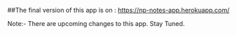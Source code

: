 ##The final version of this app is on : 
https://np-notes-app.herokuapp.com/


Note:- There are upcoming changes to this app. Stay Tuned.
